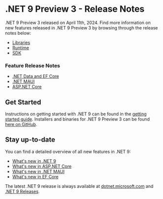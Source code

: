 # .NET 9 Preview 3 - Release Notes

.NET 9 Preview 3 released on April 11th, 2024. Find more information on new features released in .NET 9 Preview 3 by browsing through the release notes below:

* [Libraries](libraries.md)
* [Runtime](./runtime.md)
* [SDK](./sdk.md)

### Feature Release Notes

* [.NET Data and EF Core](./efcoreanddata.md)
* [.NET MAUI](./dotnetmaui.md)
* [ASP.NET Core](./aspnetcore.md)

## Get Started

Instructions on getting started with .NET 9 can be found in the [getting started guide](../../get-started.md). Installers and binaries for .NET 9 Preview 3 can be found [here on GitHub](./9.0.0-preview.3.md). 


## Stay up-to-date

You can find a detailed overview of all new features in .NET 9:

* [What's new in .NET 9](https://learn.microsoft.com/dotnet/core/whats-new/dotnet-9/overview)
* [What's new in ASP.NET Core](https://learn.microsoft.com/aspnet/core/release-notes/aspnetcore-9.0)
* [What's new in .NET MAUI](https://learn.microsoft.com/dotnet/maui/whats-new/dotnet-9)
* [What's new in EF Core](https://learn.microsoft.com/ef/core/what-is-new/ef-core-9.0/whatsnew)

The latest .NET 9 release is always available at [dotnet.microsoft.com](https://dotnet.microsoft.com/download/dotnet/9.0) and [.NET 9 Releases](../../README.md).